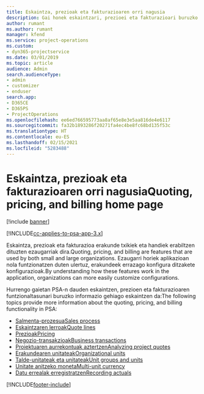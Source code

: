 ```yaml
---
title: Eskaintza, prezioak eta fakturazioaren orri nagusia
description: Gai honek eskaintzari, prezioei eta fakturazioari buruzko informazioa ematen du.
author: rumant
ms.author: rumant
manager: kfend
ms.service: project-operations
ms.custom:
- dyn365-projectservice
ms.date: 03/01/2019
ms.topic: article
audience: Admin
search.audienceType:
- admin
- customizer
- enduser
search.app:
- D365CE
- D365PS
- ProjectOperations
ms.openlocfilehash: ee6ed766595773aa8af65e8e3e5aa816de4e6117
ms.sourcegitcommit: fa32b1893286f20271fa4ec4be8fc68bd135f53c
ms.translationtype: HT
ms.contentlocale: eu-ES
ms.lasthandoff: 02/15/2021
ms.locfileid: "5283488"
---
```

# <a name="quoting-pricing-and-billing-home-page"></a><span data-ttu-id="b3bc6-103">Eskaintza, prezioak eta fakturazioaren orri nagusia</span><span class="sxs-lookup"><span data-stu-id="b3bc6-103">Quoting, pricing, and billing home page</span></span>

[!include [banner](../includes/psa-now-project-operations.md)]

[!INCLUDE[cc-applies-to-psa-app-3.x](../includes/cc-applies-to-psa-app-3x.md)]

<span data-ttu-id="b3bc6-104">Eskaintza, prezioak eta fakturazioa erakunde txikiek eta handiek erabiltzen dituzten ezaugarriak dira.</span><span class="sxs-lookup"><span data-stu-id="b3bc6-104">Quoting, pricing, and billing are features that are used by both small and large organizations.</span></span> <span data-ttu-id="b3bc6-105">Ezaugarri horiek aplikazioan nola funtzionatzen duten ulertuz, erakundeek errazago konfigura ditzakete konfigurazioak.</span><span class="sxs-lookup"><span data-stu-id="b3bc6-105">By understanding how these features work in the application, organizations can more easily customize configurations.</span></span>

<span data-ttu-id="b3bc6-106">Hurrengo gaietan PSA-n dauden eskaintzen, prezioen eta fakturazioaren funtzionaltasunari buruzko informazio gehiago eskaintzen da:</span><span class="sxs-lookup"><span data-stu-id="b3bc6-106">The following topics provide more information about the quoting, pricing, and billing functionality in PSA:</span></span>

- [<span data-ttu-id="b3bc6-107">Salmenta-prozesua</span><span class="sxs-lookup"><span data-stu-id="b3bc6-107">Sales process</span></span>](basic-sales-process.md)
- [<span data-ttu-id="b3bc6-108">Eskaintzaren lerroak</span><span class="sxs-lookup"><span data-stu-id="b3bc6-108">Quote lines</span></span>](basic-quote-lines.md)
- [<span data-ttu-id="b3bc6-109">Prezioak</span><span class="sxs-lookup"><span data-stu-id="b3bc6-109">Pricing</span></span>](basic-pricing.md)
- [<span data-ttu-id="b3bc6-110">Negozio-transakzioak</span><span class="sxs-lookup"><span data-stu-id="b3bc6-110">Business transactions</span></span>](basic-business-transactions.md)
- [<span data-ttu-id="b3bc6-111">Proiektuaren aurrekontuak aztertzen</span><span class="sxs-lookup"><span data-stu-id="b3bc6-111">Analyzing project quotes</span></span>](basic-analyzing-quotes.md)
- [<span data-ttu-id="b3bc6-112">Erakundearen unitateak</span><span class="sxs-lookup"><span data-stu-id="b3bc6-112">Organizational units</span></span>](advanced-organizational.md)
- [<span data-ttu-id="b3bc6-113">Talde-unitateak eta unitateak</span><span class="sxs-lookup"><span data-stu-id="b3bc6-113">Unit groups and units</span></span>](advanced-units.md)
- [<span data-ttu-id="b3bc6-114">Unitate anitzeko moneta</span><span class="sxs-lookup"><span data-stu-id="b3bc6-114">Multi-unit currency</span></span>](advanced-currency.md)
- [<span data-ttu-id="b3bc6-115">Datu errealak erregistratzen</span><span class="sxs-lookup"><span data-stu-id="b3bc6-115">Recording actuals</span></span>](advanced-actuals.md)


[!INCLUDE[footer-include](../includes/footer-banner.md)]